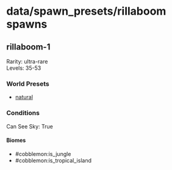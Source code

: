 # data/spawn_presets/rillaboom spawns  
  
## rillaboom-1  
Rarity: ultra-rare  
Levels: 35-53  
  
### World Presets  
* [natural](/data/spawn_data/natural.md)  
  
### Conditions  
Can See Sky: True  
  
#### Biomes  
  * #cobblemon:is_jungle
  * #cobblemon:is_tropical_island
  
